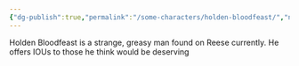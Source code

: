 ```yaml
---
{"dg-publish":true,"permalink":"/some-characters/holden-bloodfeast/","noteIcon":""}
---
```


Holden Bloodfeast is a strange, greasy man found on Reese currently. He offers IOUs to those he think would be deserving